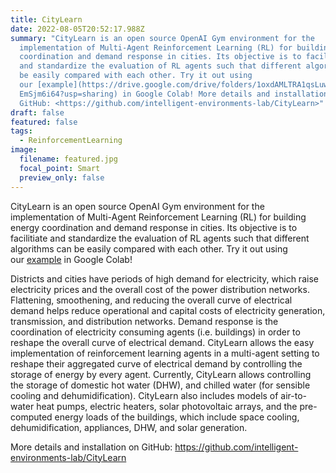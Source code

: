 ```yaml
---
title: CityLearn
date: 2022-08-05T20:52:17.988Z
summary: "CityLearn is an open source OpenAI Gym environment for the
  implementation of Multi-Agent Reinforcement Learning (RL) for building energy
  coordination and demand response in cities. Its objective is to facilitiate
  and standardize the evaluation of RL agents such that different algorithms can
  be easily compared with each other. Try it out using
  our [example](https://drive.google.com/drive/folders/1oxdAMLTRA1qsLuwJbd5oo9y\
  EmSjm6i64?usp=sharing) in Google Colab! More details and installation on
  GitHub: <https://github.com/intelligent-environments-lab/CityLearn>"
draft: false
featured: false
tags:
  - ReinforcementLearning
image:
  filename: featured.jpg
  focal_point: Smart
  preview_only: false
---
```

CityLearn is an open source OpenAI Gym environment for the implementation of Multi-Agent Reinforcement Learning (RL) for building energy coordination and demand response in cities. Its objective is to facilitiate and standardize the evaluation of RL agents such that different algorithms can be easily compared with each other. Try it out using our [example](https://drive.google.com/drive/folders/1oxdAMLTRA1qsLuwJbd5oo9yEmSjm6i64?usp=sharing) in Google Colab! 

Districts and cities have periods of high demand for electricity, which raise electricity prices and the overall cost of the power distribution networks. Flattening, smoothening, and reducing the overall curve of electrical demand helps reduce operational and capital costs of electricity generation, transmission, and distribution networks. Demand response is the coordination of electricity consuming agents (i.e. buildings) in order to reshape the overall curve of electrical demand. CityLearn allows the easy implementation of reinforcement learning agents in a multi-agent setting to reshape their aggregated curve of electrical demand by controlling the storage of energy by every agent. Currently, CityLearn allows controlling the storage of domestic hot water (DHW), and chilled water (for sensible cooling and dehumidification). CityLearn also includes models of air-to-water heat pumps, electric heaters, solar photovoltaic arrays, and the pre-computed energy loads of the buildings, which include space cooling, dehumidification, appliances, DHW, and solar generation.

More details and installation on GitHub: https://github.com/intelligent-environments-lab/CityLearn